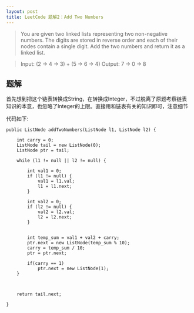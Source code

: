 ```yaml
---
layout: post
title: LeetCode 题解2：Add Two Numbers
---
```



> You are given two linked lists representing two non-negative numbers. The digits are stored in reverse order and each of their nodes contain a single digit. Add the two numbers and return it as a linked list.

> Input: (2 -> 4 -> 3) + (5 -> 6 -> 4)
> Output: 7 -> 0 -> 8


## 题解

首先想到把这个链表转换成String，在转换成Integer，不过脱离了原题考察链表知识的本意，也忽略了Integer的上限。直接用和链表有关的知识即可，注意细节

代码如下:

	public ListNode addTwoNumbers(ListNode l1, ListNode l2) {
        
        int carry = 0;
		ListNode tail = new ListNode(0);
		ListNode ptr = tail;
		
		while (l1 != null || l2 != null) {

			int val1 = 0;
			if (l1 != null) {
				val1 = l1.val;
				l1 = l1.next;
			}
			
			int val2 = 0;
			if (l2 != null) {
				val2 = l2.val;
				l2 = l2.next;
			}
			
			
			int temp_sum = val1 + val2 + carry;
			ptr.next = new ListNode(temp_sum % 10);
			carry = temp_sum / 10;
			ptr = ptr.next;
			
		    if(carry == 1)
                ptr.next = new ListNode(1);  
		}
		
	
		
		return tail.next;

    }

